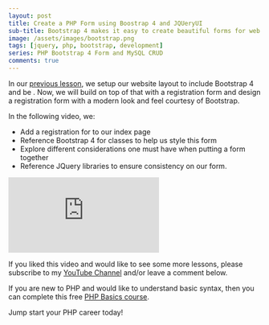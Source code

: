 ```yaml
---
layout: post
title: Create a PHP Form using Boostrap 4 and JQUeryUI 
sub-title: Bootstrap 4 makes it easy to create beautiful forms for web pages. In this video, we will explore how this can be done in a PHP website. 
image: /assets/images/bootstrap.png
tags: [jquery, php, bootstrap, development]
series: PHP Bootstrap 4 Form and MySQL CRUD
comments: true
---
```


In our [previous lesson](https://trevoirwilliams.github.io/2019-10-18-php-layout/), we setup our website layout to include Bootstrap 4 and be . Now, we will build on top of that with a registration form and design a registration form with a modern look and feel courtesy of Bootstrap.

In the following video, we:
- Add a registration for to our index page 
- Reference Bootstrap 4 for classes to help us style this form 
- Explore different considerations one must have when putting a form together
- Reference JQuery libraries to ensure consistency on our form. 

<div class="well embed-container">
    <iframe  src="https://www.youtube.com/embed/l_aNalZLp04" frameborder="0" allow="accelerometer; autoplay; encrypted-media; gyroscope; picture-in-picture" allowfullscreen></iframe>
</div>

If you liked this video and would like to see some more lessons, please subscribe to my [YouTube Channel](http://bit.ly/2JlTIs4) and/or leave a comment below.


If you are new to PHP and would like to understand basic syntax, then you can complete this free [PHP Basics course](http://bit.ly/2nEh7NT). 

Jump start your PHP career today!